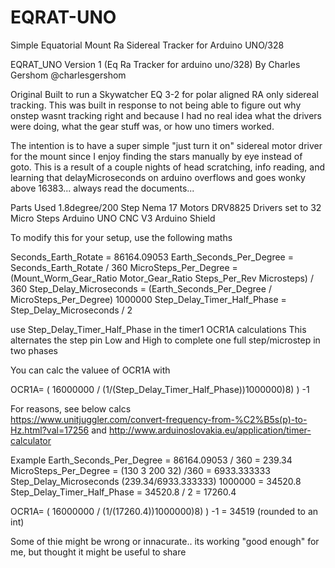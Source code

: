 # EQRAT-UNO
Simple Equatorial Mount Ra Sidereal Tracker for Arduino UNO/328

EQRAT_UNO Version 1 (Eq Ra Tracker for arduino uno/328)
By Charles Gershom 
@charlesgershom 
      
Original Built to run a Skywatcher EQ 3-2 for polar aligned RA only sidereal tracking.
This was built in response to not being able to figure out why onstep wasnt tracking right
and because I had no real idea what the drivers were doing, what the gear stuff was, or how 
uno timers worked. 
   
The intention is to have a super simple "just turn it on" sidereal motor driver for the mount since I enjoy
finding the stars manually by eye instead of goto. This is a result of a couple nights of head scratching, info reading, 
and learning that delayMicroseconds on arduino overflows and goes wonky above 16383... always read the documents... 
   
Parts Used 
1.8degree/200 Step Nema 17 Motors 
DRV8825 Drivers set to 32 Micro Steps
Arduino UNO
CNC V3 Arduino Shield
   
To modify this for your setup, use the following maths
  
Seconds_Earth_Rotate = 86164.09053
Earth_Seconds_Per_Degree = Seconds_Earth_Rotate / 360
MicroSteps_Per_Degree = (Mount_Worm_Gear_Ratio  Motor_Gear_Ratio  Steps_Per_Rev  Microsteps) / 360
Step_Delay_Microseconds = (Earth_Seconds_Per_Degree / MicroSteps_Per_Degree)  1000000
Step_Delay_Timer_Half_Phase = Step_Delay_Microseconds / 2
   
use Step_Delay_Timer_Half_Phase in the timer1 OCR1A calculations This alternates the 
step pin Low and High to complete one full step/microstep in two phases
  
You can calc the valuee of OCR1A with  
   
OCR1A= ( 16000000 / (1/(Step_Delay_Timer_Half_Phase))1000000)8) ) -1
   
For reasons, see below calcs    
https://www.unitjuggler.com/convert-frequency-from-%C2%B5s(p)-to-Hz.html?val=17256
and 
http://www.arduinoslovakia.eu/application/timer-calculator
   
Example
Earth_Seconds_Per_Degree = 86164.09053 / 360 = 239.34
MicroSteps_Per_Degree = (130  3  200  32) /360 = 6933.333333
Step_Delay_Microseconds (239.34/6933.333333)  1000000 = 34520.8
Step_Delay_Timer_Half_Phase = 34520.8 / 2 = 17260.4
   
OCR1A= ( 16000000 / (1/(17260.4))1000000)8) ) -1 = 34519 (rounded to an int)
 
Some of thie might be wrong or innacurate.. its working "good enough" for me, but thought it might be useful to share
   
